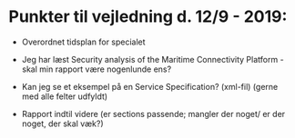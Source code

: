 # Punkter til vejledning d. 12/9 - 2019:

* Overordnet tidsplan for specialet

* Jeg har læst Security analysis of the Maritime Connectivity Platform - skal min rapport være nogenlunde ens?

* Kan jeg se et eksempel på en Service Specification? (xml-fil) (gerne med alle felter udfyldt)

* Rapport indtil videre (er sections passende; mangler der noget/ er der noget, der skal væk?)